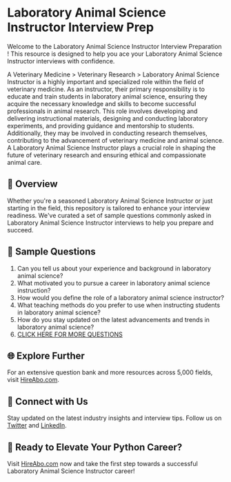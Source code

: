 # Laboratory Animal Science Instructor Interview Prep

Welcome to the Laboratory Animal Science Instructor Interview Preparation ! This resource is designed to help you ace your Laboratory Animal Science Instructor interviews with confidence.

A Veterinary Medicine > Veterinary Research > Laboratory Animal Science Instructor is a highly important and specialized role within the field of veterinary medicine. As an instructor, their primary responsibility is to educate and train students in laboratory animal science, ensuring they acquire the necessary knowledge and skills to become successful professionals in animal research. This role involves developing and delivering instructional materials, designing and conducting laboratory experiments, and providing guidance and mentorship to students. Additionally, they may be involved in conducting research themselves, contributing to the advancement of veterinary medicine and animal science. A Laboratory Animal Science Instructor plays a crucial role in shaping the future of veterinary research and ensuring ethical and compassionate animal care.

## 🚀 Overview

Whether you're a seasoned Laboratory Animal Science Instructor or just starting in the field, this repository is tailored to enhance your interview readiness. We've curated a set of sample questions commonly asked in Laboratory Animal Science Instructor interviews to help you prepare and succeed.

## 📝 Sample Questions

1. Can you tell us about your experience and background in laboratory animal science?
2. What motivated you to pursue a career in laboratory animal science instruction?
3. How would you define the role of a laboratory animal science instructor?
4. What teaching methods do you prefer to use when instructing students in laboratory animal science?
5. How do you stay updated on the latest advancements and trends in laboratory animal science?
6. [CLICK HERE FOR MORE QUESTIONS](https://hireabo.com/job/24_2_44/Laboratory%20Animal%20Science%20Instructor)

## 🌐 Explore Further

For an extensive question bank and more resources across 5,000 fields, visit [HireAbo.com](https://www.hireabo.com).

## 📱 Connect with Us

Stay updated on the latest industry insights and interview tips. Follow us on [Twitter](https://twitter.com/hireabo) and [LinkedIn](https://www.linkedin.com/in/hire-abo-3609972a8/).

## 🚀 Ready to Elevate Your Python Career?

Visit [HireAbo.com](https://www.hireabo.com) now and take the first step towards a successful Laboratory Animal Science Instructor career!
